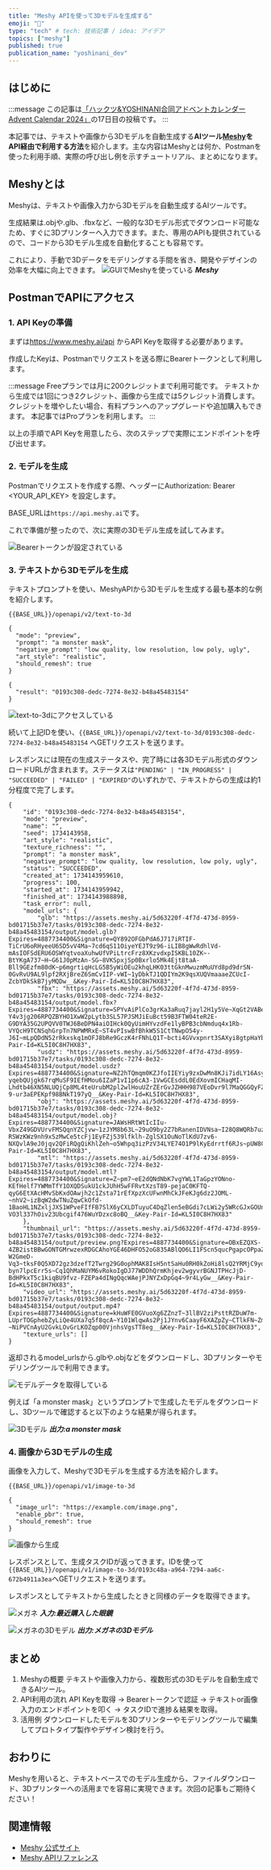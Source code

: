 ```yaml
---
title: "Meshy APIを使って3Dモデルを生成する"
emoji: "💨"
type: "tech" # tech: 技術記事 / idea: アイデア
topics: ["meshy"]
published: true
publication_name: "yoshinani_dev"
---
```


## はじめに
<!-- textlint-disable ja-technical-writing/ja-no-mixed-period -->
:::message
この記事は[「ハックツ&YOSHINANI合同アドベントカレンダー Advent Calendar 2024」](https://adventar.org/calendars/10992)の17日目の投稿です。
:::
<!-- textlint-enable ja-technical-writing/ja-no-mixed-period -->

本記事では、テキストや画像から3Dモデルを自動生成する**AIツール[Meshy](https://www.meshy.ai/discover)をAPI経由で利用する方法**を紹介します。主な内容はMeshyとは何か、Postmanを使った利用手順、実際の呼び出し例を示すチュートリアル、まとめになります。

## Meshyとは
Meshyは、テキストや画像入力から3Dモデルを自動生成するAIツールです。

生成結果は.objや.glb、.fbxなど、一般的な3Dモデル形式でダウンロード可能なため、すぐに3Dプリンターへ入力できます。また、専用のAPIも提供されているので、コードから3Dモデル生成を自動化することも容易です。

これにより、手動で3Dデータをモデリングする手間を省き、開発やデザインの効率を大幅に向上できます。
![GUIでMeshyを使っている](https://storage.googleapis.com/zenn-user-upload/0843392acc1a-20241217.png)
***Meshy***

## PostmanでAPIにアクセス

### 1. API Keyの準備

まずは<https://www.meshy.ai/api> からAPI Keyを取得する必要があります。

作成したKeyは、Postmanでリクエストを送る際にBearerトークンとして利用します。

<!-- textlint-disable ja-technical-writing/ja-no-mixed-period -->
:::message
Freeプランでは月に200クレジットまで利用可能です。
テキストから生成では1回につき2クレジット、画像から生成では5クレジット消費します。
クレジットを増やしたい場合、有料プランへのアップグレードや追加購入もできます。
本記事ではProプランを利用します。
:::
<!-- textlint-enable ja-technical-writing/ja-no-mixed-period -->

以上の手順でAPI Keyを用意したら、次のステップで実際にエンドポイントを呼び出せます。

### 2. モデルを生成

Postmanでリクエストを作成する際、ヘッダーにAuthorization: Bearer <YOUR_API_KEY> を設定します。

BASE_URLは`https://api.meshy.ai`です。

これで準備が整ったので、次に実際の3Dモデル生成を試してみます。

![Bearerトークンが設定されている](https://storage.googleapis.com/zenn-user-upload/ff2c512734ac-20241217.png)

### 3. テキストから3Dモデルを生成

テキストプロンプトを使い、MeshyAPIから3Dモデルを生成する最も基本的な例を紹介します。

```txt:エンドポイント
{{BASE_URL}}/openapi/v2/text-to-3d
```


```json:サンプルリクエスト(POST)
{
  "mode": "preview",
  "prompt": "a monster mask",
  "negative_prompt": "low quality, low resolution, low poly, ugly",
  "art_style": "realistic",
  "should_remesh": true
}
```

```json:レスポンス
{
  "result": "0193c308-dedc-7274-8e32-b48a45483154"
}
```

![text-to-3dにアクセスしている](https://storage.googleapis.com/zenn-user-upload/66f1cc207cb3-20241217.png)

続いて上記IDを使い、`{{BASE_URL}}/openapi/v2/text-to-3d/0193c308-dedc-7274-8e32-b48a45483154` へGETリクエストを送ります。

レスポンスには現在の生成ステータスや、完了時には各3Dモデル形式のダウンロードURLが含まれます。ステータスは`"PENDING" | "IN_PROGRESS" | "SUCCEEDED" | "FAILED" | "EXPIRED"`のいずれかで、テキストからの生成は約1分程度で完了します。


```json:レスポンス
{
    "id": "0193c308-dedc-7274-8e32-b48a45483154",
    "mode": "preview",
    "name": "",
    "seed": 1734143958,
    "art_style": "realistic",
    "texture_richness": "",
    "prompt": "a monster mask",
    "negative_prompt": "low quality, low resolution, low poly, ugly",
    "status": "SUCCEEDED",
    "created_at": 1734143959610,
    "progress": 100,
    "started_at": 1734143959942,
    "finished_at": 1734143988898,
    "task_error": null,
    "model_urls": {
        "glb": "https://assets.meshy.ai/5d63220f-4f7d-473d-8959-bd01715b37e7/tasks/0193c308-dedc-7274-8e32-b48a45483154/output/model.glb?Expires=4887734400&Signature=QY892OFGbPdA6J717iRTIF-TiCrU6oRHyeeU6SD5vV4Ma~7cd6qS11OiyeYEJT9z96-iLIB8gWwRdhlVd-mAsIOFSdERU6OSWYqtvoaXuhwUfVPiLtrcFrz8XKzvdxpISKBL10ZK~-BtYKgA737~H~G61J0pMzAn-SG~8VKSpxjSp0Bxrlo5Mk4Ejt8taA-Bll9GEzfm80dK~p6mgrtiqHcLG5B5yWiOEu2khqLHK03ttGknMwuzmMuUYd8pd9drSN-0GvRvU9AL9lpf2RXjBreZ6SmCvIIP-vWI~1yDbkTJ1QDIYm2K9qsXUQVmaaaeZCUcI-ZcbYDkSkB7jyMQDw__&Key-Pair-Id=KL5I0C8H7HX83",
        "fbx": "https://assets.meshy.ai/5d63220f-4f7d-473d-8959-bd01715b37e7/tasks/0193c308-dedc-7274-8e32-b48a45483154/output/model.fbx?Expires=4887734400&Signature=SPYvAiPlCo3grKa3aRuq7jayl2H1y5Ve~XqGt2VABefzuD79X-Y4v3jg206RPQZBYHO1XwW2pLytb3SL57PJSMJiEuBct59B3FTW04teR2E-G9DYA35G2UPQVV0TWJ6BeDPN4aiOIHck0QyUimHYvzdFe1lyBPB3cbNmduq4x1Rb-VYQcH9TCNSqhGrpTn7NPWMRxE~ST4vPIswBfBhkW5S1CtTNwpO54y-J6I~mLpQDdN52rRkxskq1mOFJ8bRe9GczK4rFNhLQ1T~bcti4GVvxpnrt3SAXyi8gtpHaYbKcnlbuxEu5A~6TWV8ePIZqQKDxJRrsiu9bgnYp6TFliQ__&Key-Pair-Id=KL5I0C8H7HX83",
        "usdz": "https://assets.meshy.ai/5d63220f-4f7d-473d-8959-bd01715b37e7/tasks/0193c308-dedc-7274-8e32-b48a45483154/output/model.usdz?Expires=4887734400&Signature=NZ2hTQmqm0KZJfoIIEYiy9zxDwMn8KJi7idLY16AsyigrgNi~m2HQ3Mnt8BlUNwmB4iYPBVeXXKqlh0I96WjuSYTti1tT4ds0~7EMhk7DP-yqebQUjgk67rqMuSF9IEfHMou6IZaP1vI1p6cA3-1VwGCEsddL0EdXovmICHaqMI-Lhdtb46XN5NLUQjCp8ML4teUrubM2pl2wlHouUZrZErGvJZHHH987VEoDvr9l7MaQGGQyFZOrlBXceICbcxP7lnwrKYSV2Cb9NcvJ7nVG8ph6NM5xcqIiPeHHKDIV9qjjxBVzCHTnj5wr9lx1l-9-ur3aEPEKpf98BNkT197yQ__&Key-Pair-Id=KL5I0C8H7HX83",
        "obj": "https://assets.meshy.ai/5d63220f-4f7d-473d-8959-bd01715b37e7/tasks/0193c308-dedc-7274-8e32-b48a45483154/output/model.obj?Expires=4887734400&Signature=JAWsHRtWtIcIIu-VbxZ49GDVUrvFMSQqnYZCjvw~1zJYM8b63L~29uO9by2Z7bRanenIDVNsa~I28Q8WQRb7uzOV2d3E-RSWzKWz9nh9xSzMwCe5tcFj1EyFZj539lfklh-ZglSX1OuNoTlKdU7zv6-NXQvlA9eJ0jqv2QFiRQgQiKhlZeh~o5Whpq3izPzV34LYE74O1P9lKyEdrrtf6RJs~pUW8CZHMbyzhty29GzyubAK1cqpp9rb3ymz1eS9z93TAAF0dpaSksyVJ4PHlMC90iRx7u6q63LDRbfpelJ68gJxczUgb7KY6KZiQhtC2NW4FPbDHqPmVVvAahFyyw__&Key-Pair-Id=KL5I0C8H7HX83",
        "mtl": "https://assets.meshy.ai/5d63220f-4f7d-473d-8959-bd01715b37e7/tasks/0193c308-dedc-7274-8e32-b48a45483154/output/model.mtl?Expires=4887734400&Signature=Z~pm7~eE2dQNdNbK7vgYWL1TaGpzYONno-KEfHelf7YWMmTfY1OXQDSukU1ckJUhH5wFFRvtXzsT89-pejaC0KFTQ-qyG6EtXAcHMvSbKxdOAwjh2c1Zsta71rEfXpzXcUFwnMhCkJFeKJg6dz2JOML-~nhV2~izBqW2dwTNuZqwCkOfd-1BaoHL1NZxljJXS1WPveFIfFB7SlX6yCXLDTuyuC4DqZlen5eBGdi7cLWi2y5WRcGJxGOUnnu9IlK0v0kMlbkTDXYDx2U1kVmf779mPA5nh7zllLxSTBC7MptzyyWZ7WWd-VO3l337hOiv23Ubcgif476WuYDzxc8oBQ__&Key-Pair-Id=KL5I0C8H7HX83"
    },
    "thumbnail_url": "https://assets.meshy.ai/5d63220f-4f7d-473d-8959-bd01715b37e7/tasks/0193c308-dedc-7274-8e32-b48a45483154/output/preview.png?Expires=4887734400&Signature=OBxEZQXS-4ZB2istBBwGONTGMrwzexRDGCAhoYGE46DHFO52oG835ABlQO6LI1FScn5qucPgapcOPpaZYB9IAZ10k4NQtPAVOYDAo~VggFXimDV62b-W2GmeD-Vq3~tksF0Q5XD72gz3dzefT2Twrg29G0ophMAK8IsH5ntSaHu0RH0kZoHi8lsQ2YRMjC9yd59sBK0CccpjbR9Xx~CjTPj7Lpv-byn7lpcErr5s~Cq1QhMaNUYM6vRokoIgDJ77WDDhQrmKhjev2wgyvrBGNJTPHcJjD-BdHPkxT5c1kiqBU9fvz-FZEPa4dINgQqcWAejPJNYZxDpGq4~9r4LyGw__&Key-Pair-Id=KL5I0C8H7HX83",
    "video_url": "https://assets.meshy.ai/5d63220f-4f7d-473d-8959-bd01715b37e7/tasks/0193c308-dedc-7274-8e32-b48a45483154/output/output.mp4?Expires=4887734400&Signature=kHuWFE0GVuoXg6ZZnzT~3llBV2ziPsttRZDuW7m-LUprTOGphebZyLiQe4UXa7q5f8qcA~Y101WlqwAs2Pj1JYnv6CaayF6XAZpZy~CTlkFN~ZmXJraaa43EYZJjs5PpAG8cif9NvbQg9KH30rvZFeBGTjfX3MRLmyKe673UR9lXk2VLlUEt65xT9~L~WNKJupQPisXRVJqP1RueD0HQ2a81Qt24KicEttovSO442zW62fSRpfRSXXmEix0QOeLgADBV7iorJLvkpO63LL5Ygoe3y~vjK~nOrHj80DgZIltjM-~NiPVCnAyU2GvkLOvGrLKOZqp00VjnhsVgsTT8eg__&Key-Pair-Id=KL5I0C8H7HX83",
    "texture_urls": []
}
```
返却されるmodel_urlsから.glbや.objなどをダウンロードし、3Dプリンターやモデリングツールで利用できます。

![モデルデータを取得している](https://storage.googleapis.com/zenn-user-upload/a6e974a38376-20241217.png)

例えば「a monster mask」というプロンプトで生成したモデルをダウンロードし、3Dツールで確認すると以下のような結果が得られます。

![3Dモデル](https://storage.googleapis.com/zenn-user-upload/1548dda7ff9c-20241217.png)
***出力:a monster mask***

### 4. 画像から3Dモデルの生成

画像を入力して、Meshyで3Dモデルを生成する方法を紹介します。

```txt:エンドポイント
{{BASE_URL}}/openapi/v1/image-to-3d
```

```json:サンプルリクエスト(POST)
{
  "image_url": "https://example.com/image.png",
  "enable_pbr": true,
  "should_remesh": true
}
```

![画像から生成](https://storage.googleapis.com/zenn-user-upload/125412596f7a-20241217.png)

レスポンスとして、生成タスクIDが返ってきます。IDを使って`{{BASE_URL}}/openapi/v1/image-to-3d/0193c48a-a964-7294-aa6c-672b4911a3ea`へGETリクエストを送ります。

レスポンスとしてテキストから生成したときと同様のデータを取得できます。

![メガネ](https://storage.googleapis.com/zenn-user-upload/665cda94b675-20241217.png)
***入力:最近購入した眼鏡***

![メガネの3Dモデル](https://storage.googleapis.com/zenn-user-upload/699fe6de6cfd-20241217.png)
***出力:メガネの3Dモデル***

## まとめ
1. Meshyの概要
  テキストや画像入力から、複数形式の3Dモデルを自動生成できるAIツール。
2. API利用の流れ
  API Keyを取得 → Bearerトークンで認証 → テキストor画像入力のエンドポイントを叩く → タスクIDで進捗＆結果を取得。
3. 活用例
  ダウンロードしたモデルを3Dプリンターやモデリングツールで編集してプロトタイプ製作やデザイン検討を行う。

## おわりに

Meshyを用いると、テキストベースでのモデル生成から、ファイルダウンロード、3Dプリンターへの活用までを容易に実現できます。次回の記事もご期待ください！

## 関連情報
- [Meshy 公式サイト](https://www.meshy.ai/discover)
- [Meshy APIリファレンス](https://docs.meshy.ai/)